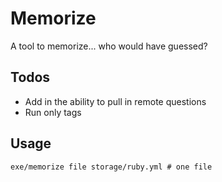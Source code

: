 # Memorize

A tool to memorize... who would have guessed? 

## Todos

* Add in the ability to pull in remote questions
* Run only tags

## Usage

```
exe/memorize file storage/ruby.yml # one file
```
